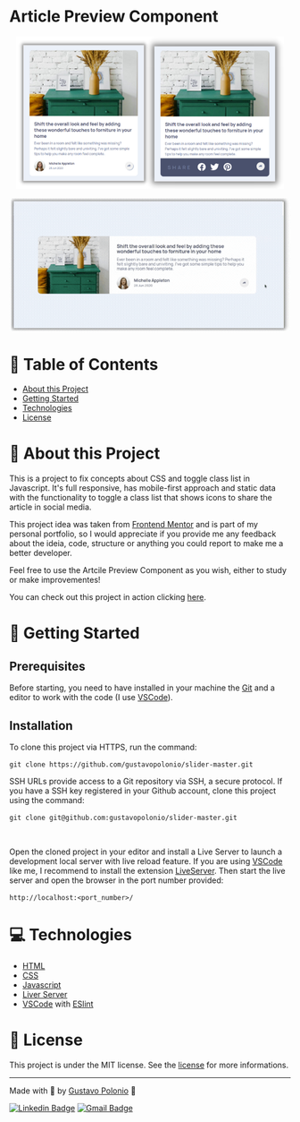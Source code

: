 # Article Preview Component

<p align="center">
   <img src="https://github.com/gustavopolonio/article-preview-component/blob/master/.github/mobile.png" width="480"/>
</p>
<p align="center">
   <img src="https://github.com/gustavopolonio/article-preview-component/blob/master/.github/web.gif" width="760"/>
</p>

# :pushpin: Table of Contents

* [About this Project](#book-about-this-project)
* [Getting Started](#construction_worker-getting-started)
* [Technologies](#computer-technologies)
* [License](#closed_book-license)

# :book: About this Project

This is a project to fix concepts about CSS and toggle class list in Javascript. It's full responsive, has mobile-first approach and static data with the 
functionality to toggle a class list that shows icons to share the article in social media.

This project idea was taken from [Frontend Mentor](https://www.frontendmentor.io/challenges/article-preview-component-dYBN_pYFT) and is part of my personal 
portfolio, so I would appreciate if you provide me any feedback about the ideia, code, structure or anything you could report to make me a better developer.

Feel free to use the Artcile Preview Component as you wish, either to study or make improvementes!

You can check out this project in action clicking [here](https://gustavopolonio.github.io/article-preview-component/).

# :construction_worker: Getting Started

## Prerequisites

Before starting, you need to have installed in your machine the [Git](https://git-scm.com/) and a editor to work with the code (I use [VSCode](https://code.visualstudio.com/)).

## Installation

To clone this project via HTTPS, run the command:

```
git clone https://github.com/gustavopolonio/slider-master.git
```

SSH URLs provide access to a Git repository via SSH, a secure protocol. If you have a SSH key registered in your Github account, clone this project using the command:

``` 
git clone git@github.com:gustavopolonio/slider-master.git
```
</br>

Open the cloned project in your editor and install a Live Server to launch a development local server with live reload feature. If you are using [VSCode](https://code.visualstudio.com/) like me, I recommend to install the extension [LiveServer](https://github.com/ritwickdey/vscode-live-server/blob/master/docs/settings.md).
Then start the live server and open the browser in the port number provided:

```
http://localhost:<port_number>/
```

# :computer: Technologies

* [HTML](https://devdocs.io/html/)
* [CSS](https://devdocs.io/css/)
* [Javascript](https://devdocs.io/javascript/) 
* [Liver Server](https://github.com/ritwickdey/vscode-live-server/blob/master/docs/settings.md)
* [VSCode](https://code.visualstudio.com/) with [ESlint](https://eslint.org/)

# :closed_book: License

This project is under the MIT license. See the [license](https://github.com/gustavopolonio/article-preview-component/blob/master/LICENSE) for more informations.

---

Made with :green_heart: by [Gustavo Polonio](https://github.com/gustavopolonio) 🚀

[![Linkedin Badge](https://img.shields.io/badge/-Gustavo-blue?style=flat-square&logo=Linkedin&logoColor=white&link=https://www.linkedin.com/in/gustavo-polonio-04b77a169/)](https://www.linkedin.com/in/gustavo-polonio-04b77a169/)
[![Gmail Badge](https://img.shields.io/badge/-gustavopolonio1@gmail.com-c14438?style=flat-square&logo=Gmail&logoColor=white&link=mailto:gustavopolonio1@gmail.com)](mailto:gustavopolonio1@gmail.com)

